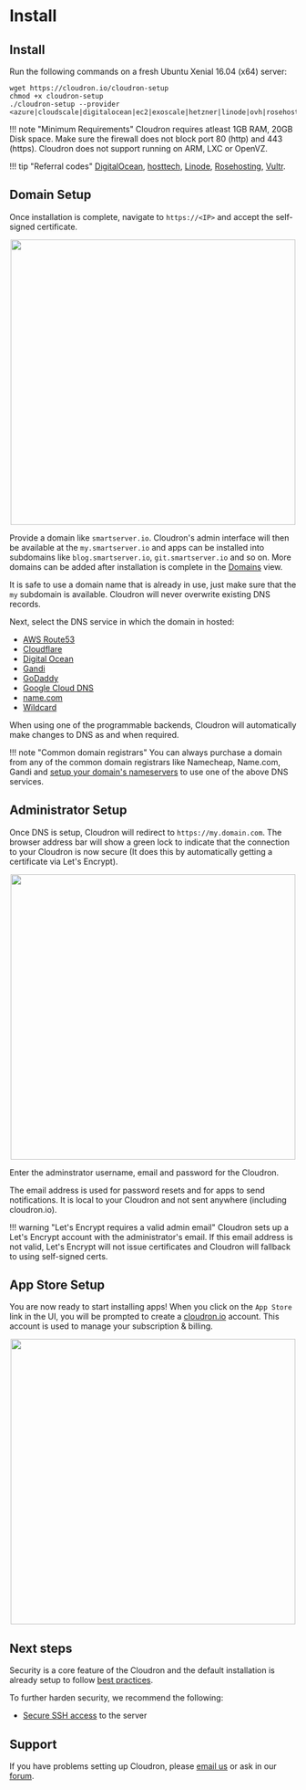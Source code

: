 # Install

## Install

Run the following commands on a fresh Ubuntu Xenial 16.04 (x64) server:

```
wget https://cloudron.io/cloudron-setup
chmod +x cloudron-setup
./cloudron-setup --provider <azure|cloudscale|digitalocean|ec2|exoscale|hetzner|linode|ovh|rosehosting|scaleway|vultr|generic>
```

!!! note "Minimum Requirements"
    Cloudron requires atleast 1GB RAM, 20GB Disk space. Make sure the firewall does not block port 80 (http)
    and 443 (https). Cloudron does not support running on ARM, LXC or OpenVZ.

!!! tip "Referral codes"
    [DigitalOcean](https://m.do.co/c/933831d60a1e),
    [hosttech](https://www.hosttech.ch/?promocode=53619290), [Linode](https://www.linode.com/?r=f68d816692c49141e91dd4cef3305da457ac0f75),
    [Rosehosting](https://secure.rosehosting.com/clientarea/?affid=661), [Vultr](http://www.vultr.com/?ref=7110116-3B).

## Domain Setup

Once installation is complete, navigate to `https://<IP>` and accept the self-signed certificate.

<center>
<img src="/documentation/img/setupdns.png" class="shadow" width="500px">
</center>

Provide a domain like `smartserver.io`. Cloudron's admin interface will then be available at the `my.smartserver.io`
and apps can be installed into subdomains like `blog.smartserver.io`, `git.smartserver.io` and so on. More domains
can be added after installation is complete in the [Domains](domains/) view.

It is safe to use a domain name that is already in use, just make sure that the `my` subdomain is available.
Cloudron will never overwrite existing DNS records.

Next, select the DNS service in which the domain in hosted:

*   [AWS Route53](/documentation/domains/#route-53-dns)
*   [Cloudflare](/documentation/domains/#cloudflare-dns)
*   [Digital Ocean](/documentation/domains/#cloudflare-dns)
*   [Gandi](/documentation/domains/#gandi-dns)
*   [GoDaddy](/documentation/domains/#godaddy-dns)
*   [Google Cloud DNS](/documentation/domain/#google-cloud-dns)
*   [name.com](/documentation/domains/#namecom-dns)
*   [Wildcard](/documentation/domains/#wildcard-dns)

When using one of the programmable backends, Cloudron will automatically make changes to DNS
as and when required.

!!! note "Common domain registrars"
    You can always purchase a domain from any of the common domain registrars
    like Namecheap, Name.com, Gandi and <a href="https://www.digitalocean.com/community/tutorials/how-to-point-to-digitalocean-nameservers-from-common-domain-registrars" target="_blank">setup your domain's nameservers</a> to use one of the above DNS services.

## Administrator Setup

Once DNS is setup, Cloudron will redirect to `https://my.domain.com`.
The browser address bar will show a green lock to indicate that the connection to your
Cloudron is now secure (It does this by automatically getting a certificate via Let's Encrypt).

<center>
<img src="/documentation/img/setup-admin2.png" class="shadow" width="500px">
</center>

Enter the adminstrator username, email and password for the Cloudron.

The email address is used for password resets and for apps to send notifications. It is local to
your Cloudron and not sent anywhere (including cloudron.io).

!!! warning "Let's Encrypt requires a valid admin email"
    Cloudron sets up a Let's Encrypt account with the administrator's email. If this email
    address is not valid, Let's Encrypt will not issue certificates and Cloudron will fallback
    to using self-signed certs.

## App Store Setup

You are now ready to start installing apps! When you click on the `App Store` link in the UI,
you will be prompted to create a [cloudron.io](https://cloudron.io) account. This account is
used to manage your subscription & billing.

<center>
<img src="/documentation/img/appstore-signup.png" class="shadow" width="500px">
</center>

## Next steps

Security is a core feature of the Cloudron and the default installation is already setup
to follow [best practices](security/).

To further harden security, we recommend the following:

* [Secure SSH access](security/#securing-ssh-access) to the server

## Support

If you have problems setting up Cloudron, please [email us](mailto:support@cloudron.io) or
ask in our <a href="https://forum.cloudron.io" target="_blank">forum</a>.

